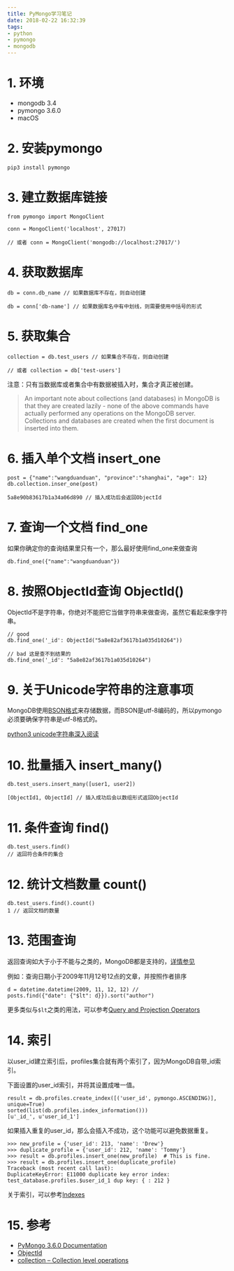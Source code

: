 ```yaml
---
title: PyMongo学习笔记
date: 2018-02-22 16:32:39
tags:
- python
- pymongo
- mongodb
---
```


# 1. 环境
- mongodb 3.4
- pymongo 3.6.0
- macOS

# 2. 安装pymongo
```
pip3 install pymongo
```

# 3. 建立数据库链接
```
from pymongo import MongoClient

conn = MongoClient('localhost', 27017)

// 或者 conn = MongoClient('mongodb://localhost:27017/')
```

# 4. 获取数据库
```
db = conn.db_name // 如果数据库不存在，则自动创建

db = conn['db-name'] // 如果数据库名中有中划线，则需要使用中括号的形式
```

# 5. 获取集合
```
collection = db.test_users // 如果集合不存在，则自动创建

// 或者 collection = db['test-users']
```
注意：只有当数据库或者集合中有数据被插入时，集合才真正被创建。

> An important note about collections (and databases) in MongoDB is that they are created lazily - none of the above commands have actually performed any operations on the MongoDB server. Collections and databases are created when the first document is inserted into them.

# 6. 插入单个文档 insert_one
```
post = {"name":"wangduanduan", "province":"shanghai", "age": 12}
db.collection.inser_one(post)

5a8e90b83617b1a34a06d890 // 插入成功后会返回ObjectId
```

# 7. 查询一个文档 find_one
如果你确定你的查询结果里只有一个，那么最好使用find_one来做查询

```
db.find_one({"name":"wangduanduan"})
```

# 8. 按照ObjectId查询 ObjectId()
ObjectId不是字符串，你绝对不能把它当做字符串来做查询，虽然它看起来像字符串。

```
// good 
db.find_one('_id': ObjectId("5a8e82af3617b1a035d10264"))

// bad 这是查不到结果的
db.find_one('_id': "5a8e82af3617b1a035d10264")
```

# 9. 关于Unicode字符串的注意事项
MongoDB使用[BSON格式](http://bsonspec.org/)来存储数据，而BSON是utf-8编码的，所以pymongo必须要确保字符串是utf-8格式的。

[python3 unicode字符串深入阅读](http://docs.python.org/howto/unicode.html)

# 10. 批量插入 insert_many()
```
db.test_users.insert_many([user1, user2])

[ObjectId1, ObjectId] // 插入成功后会以数组形式返回ObjectId
```

# 11. 条件查询 find()
```
db.test_users.find()
// 返回符合条件的集合
```

# 12. 统计文档数量 count()
```
db.test_users.find().count()
1 // 返回文档的数量
```

# 13. 范围查询
返回查询如大于小于不能与之类的，MongoDB都是支持的，[详情参见](https://docs.mongodb.com/manual/reference/operator/)

例如：查询日期小于2009年11月12号12点的文章，并按照作者排序
```
d = datetime.datetime(2009, 11, 12, 12) // 
posts.find({"date": {"$lt": d}}).sort("author")
```

更多类似与`$lt`之类的用法，可以参考[Query and Projection Operators](https://docs.mongodb.com/manual/reference/operator/query/)

# 14. 索引

以user_id建立索引后，profiles集合就有两个索引了，因为MongoDB自带_id索引。

下面设置的user_id索引，并将其设置成唯一值。
```
result = db.profiles.create_index([('user_id', pymongo.ASCENDING)], unique=True)
sorted(list(db.profiles.index_information()))
[u'_id_', u'user_id_1']
```

如果插入重复的user_id，那么会插入不成功，这个功能可以避免数据重复。

```
>>> new_profile = {'user_id': 213, 'name': 'Drew'}
>>> duplicate_profile = {'user_id': 212, 'name': 'Tommy'}
>>> result = db.profiles.insert_one(new_profile)  # This is fine.
>>> result = db.profiles.insert_one(duplicate_profile)
Traceback (most recent call last):
DuplicateKeyError: E11000 duplicate key error index: test_database.profiles.$user_id_1 dup key: { : 212 }
```

关于索引，可以参考[Indexes](https://docs.mongodb.com/manual/indexes/)

# 15. 参考
- [PyMongo 3.6.0 Documentation](https://api.mongodb.com/python/current/)
- [ObjectId](https://docs.mongodb.com/manual/reference/method/ObjectId/)
- [collection – Collection level operations](https://api.mongodb.com/python/current/api/pymongo/collection.html)
